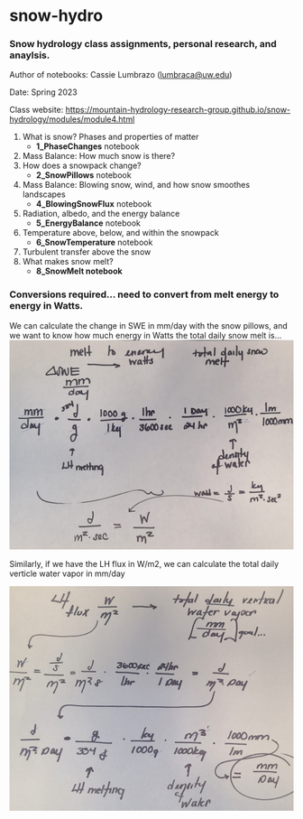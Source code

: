 # snow-hydro
### Snow hydrology class assignments, personal research, and anaylsis. 

Author of notebooks: Cassie Lumbrazo (lumbraca@uw.edu)

Date: Spring 2023 

Class website: https://mountain-hydrology-research-group.github.io/snow-hydrology/modules/module4.html

1. What is snow? Phases and properties of matter
   * **1_PhaseChanges** notebook
2. Mass Balance: How much snow is there?
3. How does a snowpack change?
   * **2_SnowPillows** notebook
4. Mass Balance: Blowing snow, wind, and how snow smoothes landscapes
   * **4_BlowingSnowFlux** notebook
5. Radiation, albedo, and the energy balance
   * **5_EnergyBalance** notebook
6. Temperature above, below, and within the snowpack
   * **6_SnowTemperature** notebook
7. Turbulent transfer above the snow
8. What makes snow melt?
   * **8_SnowMelt notebook**
   

### Conversions required... need to convert from melt energy to energy in Watts. 


We can calculate the change in SWE in mm/day with the snow pillows, and we want to know how much energy in Watts the total daily snow melt is... 
 ![](units.jpg)


Similarly, if we have the LH flux in W/m2, we can calculate the total daily verticle water vapor in mm/day

 ![](units_2.jpg)
